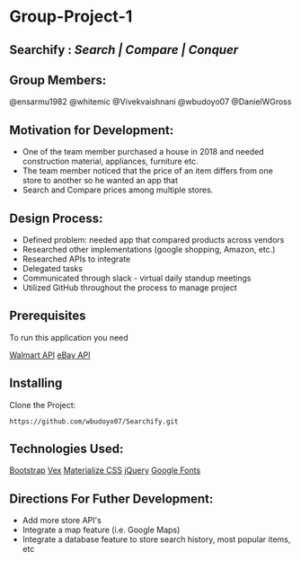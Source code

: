 # Group-Project-1
## Searchify : *Search | Compare | Conquer*

## Group Members:
@ensarmu1982
@whitemic
@Vivekvaishnani
@wbudoyo07
@DanielWGross

## Motivation for Development:
- One of the team member purchased a house in 2018 and needed construction material, appliances, furniture etc. 
- The team member noticed that the price of an item differs from one store to another so he wanted an app that 
- Search and Compare prices among multiple stores. 

## Design Process:
- Defined problem: needed app that compared products across vendors
- Researched other implementations (google shopping, Amazon, etc.)
- Researched APIs to integrate
- Delegated tasks 
- Communicated through slack - virtual daily standup meetings
- Utilized GitHub throughout the process to manage project 

## Prerequisites

To run this application you need 

[Walmart API](https://developer.walmartlabs.com/member)
[eBay API](https://developer.ebay.com/)

## Installing
 Clone the Project:
 ```
 https://github.com/wbudoyo07/Searchify.git
 ```
 
## Technologies Used:
[Bootstrap](https://getbootstrap.com/)
[Vex](https://github.hubspot.com/vex/docs/welcome/)
[Materialize CSS](https://materializecss.com/)
[jQuery](https://jquery.com/)
[Google Fonts](https://fonts.google.com/)

## Directions For Futher Development:
- Add more store API's
- Integrate a map feature (i.e. Google Maps)
- Integrate a database feature to store search history, most popular items, etc
